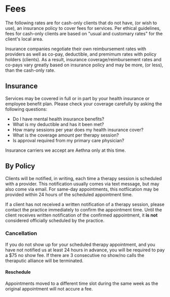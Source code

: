 # Fees

The following rates are for cash-only clients that do not have, (or wish to use), an insurance policy to cover fees for services.
Per ethical guidelines, fees for cash-only clients are based on "usual and customary rates" for the client's local area.

Insurance companies negotiate their own reimbursement rates with providers as well as co-pay, deductible, and premimum rates with policy holders (clients).
As a result, insurance coverage/reimbursement rates and co-pays vary greatly based on insurance policy and may be more, (or less), than the cash-only rate.

## Insurance

Services may be covered in full or in part by your health insurance or employee benefit plan. Please check your coverage carefully by asking the following questions:

- Do I have mental health insurance benefits?
- What is my deductible and has it been met?
- How many sessions per year does my health insurance cover?
- What is the coverage amount per therapy session?
- Is approval required from my primary care physician?

Insurance carriers we accept are Aethna only at this time.


## By Policy

Clients will be notified, in writing, each time a therapy session is scheduled with a provider.
This notification usually comes via text message, but may also come via email.
For same-day appointments, this notfiication may be provided within 24 hours of the scheduled appointment time.

If a client has not received a written notification of a therapy session, please contact the practice immediately to confirm the appointment time.
Until the client receives written notification of the confirmed appointment, it **is not** considered officially scheduled by the practice.



### Cancellation

If you do not show up for your scheduled therapy appointment, and you have not notified us at least 24 hours in advance, you will be required to pay a $75 no show fee.  If there are 3 consecutive no show/no calls the theraputic alliance will be terminated.

#### Reschedule

Appointments moved to a different time slot during the same week as the original appointment will not accure a fee. 

